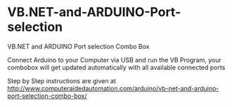 # VB.NET-and-ARDUINO-Port-selection
VB.NET and ARDUINO Port selection Combo Box

Connect Arduino to your Computer via USB and run the VB Program, your combobox will get updated automatically with all available connected ports 

Step by Step instructions are given at http://www.computeraidedautomation.com/arduino/vb-net-and-arduino-port-selection-combo-box/

